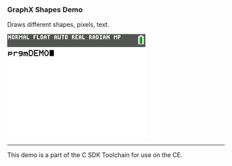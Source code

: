 ### GraphX Shapes Demo

Draws different shapes, pixels, text.

![Screenshot](screenshot.png)

---

This demo is a part of the C SDK Toolchain for use on the CE.

